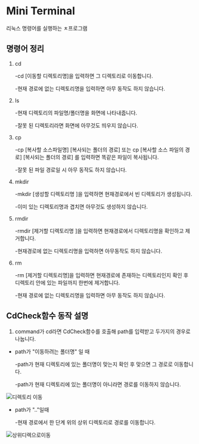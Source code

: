 # Mini Terminal
리눅스 명령어를 실행하는 ㅊ프로그램

## 명령어 정리

1. cd
 
   -cd [이동할 디렉토리명]을 입력하면 그 디렉토리로 이동합니다.
   
   -현재 경로에 없는 디렉토리명을 입력하면 아무 동작도 하지 않습니다.
  
2. ls 
 
   -현재 디렉토리의 파일명/폴더명을 화면에 나타내줍니다.
 
   -잘못 된 디렉토리라면 화면에 아무것도 띄우지 않습니다.
 
3. cp 
 
   -cp [복사할 소스파일명] [복사되는 폴더의 경로] 또는 cp [복사할 소스 파일의 경로] [복사되는 폴더의 경로] 를 입력하면 똑같은 파일이 복사됩니다.
 
   -잘못 된 파일 경로일 시 아무 동작도 하지 않습니다.
 
4. mkdir
 
    -mkdir [생성할 디렉토리명 ]을 입력하면 현재경로에서 빈 디렉토리가 생성됩니다.
  
    -이미 있는 디렉토리명과 겹치면 아무것도 생성하지 않습니다.
 
5. rmdir
  
    -rmdir [제거할 디렉토리명 ]을 입력하면 현재경로에서 디렉토리명을 확인하고 제거합니다.
  
    -현재경로에 없는 디렉토리명을 입력하면 아무동작도 하지 않습니다.
 
 6. rm
 
    -rm [제거할 디렉토리명]을 입력하면 현재경로에 존재하는 디렉토리인지 확인 후 디렉토리 안에 있는 파일까지 한번에 제거합니다.
    
    -현재 경로에 없는 디렉토리명을 입력하면 아무 동작도 하지 않습니다.
 

 ## CdCheck함수 동작 설명

 1. command가 cd라면 CdCheck함수를 호출해 path를 입력받고 두가지의 경우로 나눕니다.

  - path가 "이동하려는 폴더명" 일 때

    -path가 현재 디렉토리에 있는 폴더명이 맞는지 확인 후 맞으면 그 경로로 이동합니다.

    -path가 현재 디렉토리에 있는 폴더명이 아니라면 경로를 이동하지 않습니다.
   
![디렉토리 이동](https://user-images.githubusercontent.com/66424045/90889506-473d9e00-e3f3-11ea-86b1-5ec4e29ded84.PNG "디렉토리 이동")




  - path가 ".."일때
  
     -현재 경로에서 한 단계 위의 상위 디렉토리로 경로를 이동합니다.
 
![상위디렉으로이동](https://user-images.githubusercontent.com/66424045/90889671-89ff7600-e3f3-11ea-95b8-ad1398d8276b.PNG "")

<!--stackedit_data:
eyJoaXN0b3J5IjpbLTEwNDIwMzM5NDAsLTEzNzM2OTUxNDBdfQ
==
-->